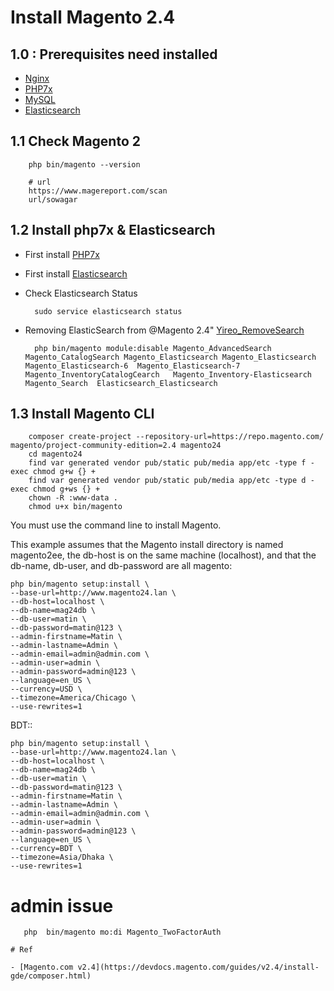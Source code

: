 

# Install Magento 2.4 

## 1.0 : Prerequisites need installed

- [Nginx](nginx.md)
- [PHP7x](PHP7x.md)  
- [MySQL](mysql.md) 
- [Elasticsearch](elasticsearch.md)

## 1.1 Check Magento 2 

        php bin/magento --version
        
        # url
        https://www.magereport.com/scan
        url/sowagar


## 1.2 Install php7x & Elasticsearch

- First install [PHP7x](PHP7x.md) 
- First install [Elasticsearch](elasticsearch.md)
- Check Elasticsearch Status

        sudo service elasticsearch status
 
- Removing ElasticSearch from @Magento 2.4" [Yireo_RemoveSearch](https://github.com/yireo/Yireo_RemoveSearch)
 
        
        php bin/magento module:disable Magento_AdvancedSearch Magento_CatalogSearch Magento_Elasticsearch Magento_Elasticsearch Magento_Elasticsearch-6  Magento_Elasticsearch-7 Magento_InventoryCatalogCearch   Magento_Inventory-Elasticsearch Magento_Search  Elasticsearch_Elasticsearch

 


## 1.3 Install Magento CLI


        composer create-project --repository-url=https://repo.magento.com/ magento/project-community-edition=2.4 magento24
        cd magento24
        find var generated vendor pub/static pub/media app/etc -type f -exec chmod g+w {} +
        find var generated vendor pub/static pub/media app/etc -type d -exec chmod g+ws {} +
        chown -R :www-data .
        chmod u+x bin/magento
        

You must use the command line to install Magento.

This example assumes that the Magento install directory is named magento2ee, the db-host is on the same machine (localhost), and that the db-name, db-user, and db-password are all magento:

    php bin/magento setup:install \
    --base-url=http://www.magento24.lan \
    --db-host=localhost \
    --db-name=mag24db \
    --db-user=matin \
    --db-password=matin@123 \
    --admin-firstname=Matin \
    --admin-lastname=Admin \
    --admin-email=admin@admin.com \
    --admin-user=admin \
    --admin-password=admin@123 \
    --language=en_US \
    --currency=USD \
    --timezone=America/Chicago \
    --use-rewrites=1
    
  BDT::
  
    php bin/magento setup:install \
    --base-url=http://www.magento24.lan \
    --db-host=localhost \
    --db-name=mag24db \
    --db-user=matin \
    --db-password=matin@123 \
    --admin-firstname=Matin \
    --admin-lastname=Admin \
    --admin-email=admin@admin.com \
    --admin-user=admin \
    --admin-password=admin@123 \
    --language=en_US \
    --currency=BDT \
    --timezone=Asia/Dhaka \
    --use-rewrites=1
    
   # admin issue 
   
       php  bin/magento mo:di Magento_TwoFactorAuth
    
    # Ref
    
    - [Magento.com v2.4](https://devdocs.magento.com/guides/v2.4/install-gde/composer.html)
    
    
